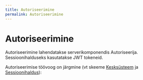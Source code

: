 ```yaml
---
title: Autoriseerimine
permalink: Autoriseerimine
---
```


# Autoriseerimine

Autoriseerimine lahendatakse serverikomponendis Autoriseerija. Sessioonihalduseks kasutatakse JWT tokeneid.

Autoriseerimise töövoog on järgmine (vt skeeme [Kesksüsteem](Kesksüsteem) ja [Sessioonihaldus](Sessioonihaldus)):

